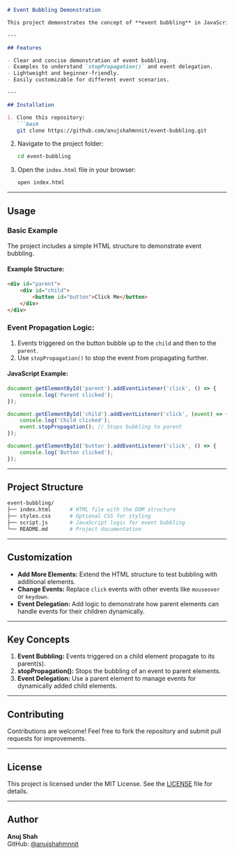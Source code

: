 ```markdown
# Event Bubbling Demonstration

This project demonstrates the concept of **event bubbling** in JavaScript. It showcases how events propagate from child elements to parent elements in the DOM and how to manage event propagation effectively.

---

## Features

- Clear and concise demonstration of event bubbling.
- Examples to understand `stopPropagation()` and event delegation.
- Lightweight and beginner-friendly.
- Easily customizable for different event scenarios.

---

## Installation

1. Clone this repository:
   ```bash
   git clone https://github.com/anujshahmnnit/event-bubbling.git
   ```

2. Navigate to the project folder:
   ```bash
   cd event-bubbling
   ```

3. Open the `index.html` file in your browser:
   ```bash
   open index.html
   ```

---

## Usage

### Basic Example
The project includes a simple HTML structure to demonstrate event bubbling. 

#### Example Structure:
```html
<div id="parent">
    <div id="child">
        <button id="button">Click Me</button>
    </div>
</div>
```

### Event Propagation Logic:
1. Events triggered on the button bubble up to the `child` and then to the `parent`.
2. Use `stopPropagation()` to stop the event from propagating further.

#### JavaScript Example:
```javascript
document.getElementById('parent').addEventListener('click', () => {
    console.log('Parent clicked');
});

document.getElementById('child').addEventListener('click', (event) => {
    console.log('Child clicked');
    event.stopPropagation(); // Stops bubbling to parent
});

document.getElementById('button').addEventListener('click', () => {
    console.log('Button clicked');
});
```

---

## Project Structure

```bash
event-bubbling/
├── index.html      # HTML file with the DOM structure
├── styles.css      # Optional CSS for styling
├── script.js       # JavaScript logic for event bubbling
└── README.md       # Project documentation
```

---

## Customization

- **Add More Elements:** Extend the HTML structure to test bubbling with additional elements.
- **Change Events:** Replace `click` events with other events like `mouseover` or `keydown`.
- **Event Delegation:** Add logic to demonstrate how parent elements can handle events for their children dynamically.

---

## Key Concepts

1. **Event Bubbling:** Events triggered on a child element propagate to its parent(s).
2. **stopPropagation():** Stops the bubbling of an event to parent elements.
3. **Event Delegation:** Use a parent element to manage events for dynamically added child elements.

---

## Contributing

Contributions are welcome! Feel free to fork the repository and submit pull requests for improvements.

---

## License

This project is licensed under the MIT License. See the [LICENSE](LICENSE) file for details.

---

## Author

**Anuj Shah**  
GitHub: [@anujshahmnnit](https://github.com/anujshahmnnit)
```
